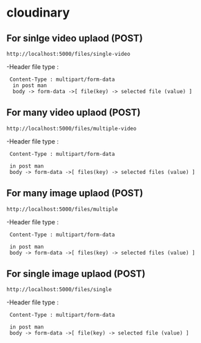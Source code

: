 
# cloudinary

## For sinlge video uplaod (POST)

```
http://localhost:5000/files/single-video

```
-Header file type : 
```
 Content-Type : multipart/form-data
  in post man
  body -> form-data ->[ file(key) -> selected file (value) ]
```

##  For many video uplaod  (POST)

```
http://localhost:5000/files/multiple-video

```
-Header file type : 
```
 Content-Type : multipart/form-data

 in post man
 body -> form-data ->[ files(key) -> selected files (value) ]
```



##  For many  image  uplaod  (POST)

```
http://localhost:5000/files/multiple

```
-Header file type : 
```
 Content-Type : multipart/form-data
 
 in post man
 body -> form-data ->[ files(key) -> selected files (value) ]
```


##  For single  image  uplaod  (POST)

```
http://localhost:5000/files/single

```
-Header file type : 
```
 Content-Type : multipart/form-data
 
 in post man
 body -> form-data ->[ file(key) -> selected file (value) ]
```